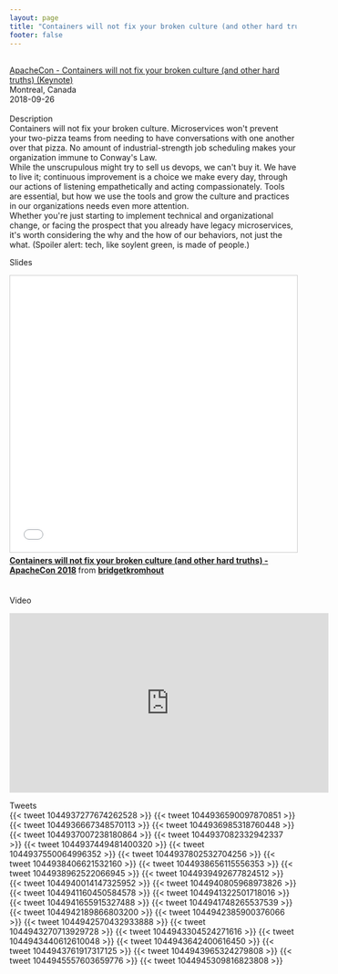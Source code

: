 ```yaml
---
layout: page
title: "Containers will not fix your broken culture (and other hard truths)"
footer: false
---
```



<br>
<div class="views-field views-field-nothing">        <span class="field-content views-field-field-details"><a href="https://apachecon.dukecon.org/acna/2018/#/scheduledEvent/fbbb2384fa91ebc6b">ApacheCon - Containers will not fix your broken culture (and other hard truths) (Keynote)</a><br>Montreal, Canada<br><span class="date-display-start">2018-09-26</span></span></div>
<br>
Description
<br>
Containers will not fix your broken culture. Microservices won't prevent your two-pizza teams from needing to have conversations with one another over that pizza. No amount of industrial-strength job scheduling makes your organization immune to Conway's Law.
<br>
While the unscrupulous might try to sell us devops, we can't buy it. We have to live it; continuous improvement is a choice we make every day, through our actions of listening empathetically and acting compassionately. Tools are essential, but how we use the tools and grow the culture and practices in our organizations needs even more attention.
<br>
Whether you're just starting to implement technical and organizational change, or facing the prospect that you already have legacy microservices, it's worth considering the why and the how of our behaviors, not just the what. (Spoiler alert: tech, like soylent green, is made of people.)
<br>

Slides
<br>
<iframe src="//www.slideshare.net/slideshow/embed_code/key/IdhOWkJLcWGbYm" width="595" height="485" frameborder="0" marginwidth="0" marginheight="0" scrolling="no" style="border:1px solid #CCC; border-width:1px; margin-bottom:5px; max-width: 100%;" allowfullscreen> </iframe> <div style="margin-bottom:5px"> <strong> <a href="//www.slideshare.net/bridgetkromhout/containers-will-not-fix-your-broken-culture-and-other-hard-truths-apachecon-2018" title="Containers will not fix your broken culture (and other hard truths) - ApacheCon 2018" target="_blank">Containers will not fix your broken culture (and other hard truths) - ApacheCon 2018</a> </strong> from <strong><a href="https://www.slideshare.net/bridgetkromhout" target="_blank">bridgetkromhout</a></strong> </div>
<br>

Video
<br>
<iframe width="560" height="315" src="https://www.youtube.com/embed/C_OCHAq-N-Q" frameborder="0" allow="autoplay; encrypted-media" allowfullscreen></iframe>
<br>

Tweets
<br>
{{< tweet 1044937277674262528 >}}
{{< tweet 1044936590097870851 >}}
{{< tweet 1044936667348570113 >}}
{{< tweet 1044936985318760448 >}}
{{< tweet 1044937007238180864 >}}
{{< tweet 1044937082332942337 >}}
{{< tweet 1044937449481400320 >}}
{{< tweet 1044937550064996352 >}}
{{< tweet 1044937802532704256 >}}
{{< tweet 1044938406621532160 >}}
{{< tweet 1044938656115556353 >}}
{{< tweet 1044938962522066945 >}}
{{< tweet 1044939492677824512 >}}
{{< tweet 1044940014147325952 >}}
{{< tweet 1044940805968973826 >}}
{{< tweet 1044941160450584578 >}}
{{< tweet 1044941322501718016 >}}
{{< tweet 1044941655915327488 >}}
{{< tweet 1044941748265537539 >}}
{{< tweet 1044942189866803200 >}}
{{< tweet 1044942385900376066 >}}
{{< tweet 1044942570432933888 >}}
{{< tweet 1044943270713929728 >}}
{{< tweet 1044943304524271616 >}}
{{< tweet 1044943440612610048 >}}
{{< tweet 1044943642400616450 >}}
{{< tweet 1044943761917317125 >}}
{{< tweet 1044943965324279808 >}}
{{< tweet 1044945557603659776 >}}
{{< tweet 1044945309816823808 >}}
